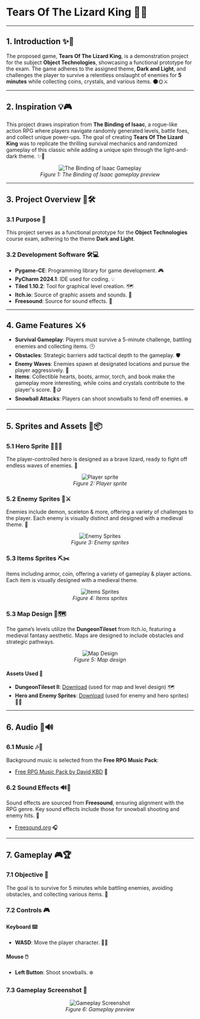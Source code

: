# **Tears Of The Lizard King** 🦎👑

---

## **1. Introduction** ✨📖

The proposed game, **Tears Of The Lizard King**, is a demonstration project for the subject **Object Technologies**, showcasing a functional prototype for the exam. The game adheres to the assigned theme, **Dark and Light**, and challenges the player to survive a relentless onslaught of enemies for **5 minutes** while collecting coins, crystals, and various items. 🌑🌞⚔️

---

## **2. Inspiration** 💡🎮

This project draws inspiration from **The Binding of Isaac**, a rogue-like action RPG where players navigate randomly generated levels, battle foes, and collect unique power-ups. The goal of creating **Tears Of The Lizard King** was to replicate the thrilling survival mechanics and randomized gameplay of this classic while adding a unique spin through the light-and-dark theme. ✨🌌

<p align="center">
  <img src="https://github.com/martinrosik/TearsOfTheLizardKing/blob/master/TheBindingofIsaac.jpg" alt="The Binding of Isaac Gameplay">
  <br>
  <em>Figure 1: The Binding of Isaac gameplay preview</em>
</p>

---

## **3. Project Overview** 🎨🛠️

### **3.1 Purpose** 🎯

This project serves as a functional prototype for the **Object Technologies** course exam, adhering to the theme **Dark and Light**.

### **3.2 Development Software** 🛠️💻

- **Pygame-CE**: Programming library for game development. 🎮
- **PyCharm 2024.1**: IDE used for coding. 💡
- **Tiled 1.10.2**: Tool for graphical level creation. 🗺️
- **Itch.io**: Source of graphic assets and sounds. 🎨
- **Freesound**: Source for sound effects. 🎵

---

## **4. Game Features** ⚔️🌀

- **Survival Gameplay**: Players must survive a 5-minute challenge, battling enemies and collecting items. 🕒
- **Obstacles**: Strategic barriers add tactical depth to the gameplay. 🛡️
- **Enemy Waves**: Enemies spawn at designated locations and pursue the player aggressively. 👾
- **Items**: Collectible hearts, boots, armor, torch, and book make the gameplay more interesting, while coins and crystals contribute to the player's score. 💎🪙
- **Snowball Attacks**: Players can shoot snowballs to fend off enemies. ❄️

---

## **5. Sprites and Assets** 🎨📦

### **5.1 Hero Sprite** 🦸‍♂️🦎

The player-controlled hero is designed as a brave lizard, ready to fight off endless waves of enemies. 🐉

<p align="center">
  <img src="https://github.com/martinrosik/TearsOfTheLizardKing/blob/master/player.png" alt="Player sprite">
  <br>
  <em>Figure 2: Player sprite</em>
</p>

### **5.2 Enemy Sprites** 👾⚔️

Enemies include demon, sceleton & more, offering a variety of challenges to the player. Each enemy is visually distinct and designed with a medieval theme. 🏰

<p align="center">
  <img src="https://github.com/martinrosik/TearsOfTheLizardKing/blob/master/various_enemies.png" alt="Enemy Sprites">
  <br>
  <em>Figure 3: Enemy sprites</em>
</p>

### **5.3 Items Sprites** ⛏️✂️

Items including armor, coin, offering a variety of gameplay & player actions. Each item is visually designed with a medieval theme. 

<p align="center">
  <img src="https://github.com/martinrosik/TearsOfTheLizardKing/blob/master/items.png" alt="Items Sprites">
  <br>
  <em>Figure 4: Items sprites</em>
</p>

### **5.3 Map Design** 🏰🗺️

The game’s levels utilize the **DungeonTileset** from Itch.io, featuring a medieval fantasy aesthetic. Maps are designed to include obstacles and strategic pathways.

<p align="center">
  <img src="https://github.com/martinrosik/TearsOfTheLizardKing/blob/master/levels.png" alt="Map Design">
  <br>
  <em>Figure 5: Map design</em>
</p>

#### **Assets Used** 📜
- **DungeonTileset II**: [Download](https://0x72.itch.io/dungeontileset-ii) (used for map and level design) 🗺️
- **Hero and Enemy Sprites**: [Download](https://0x72.itch.io/dungeontileset-ii) (used for enemy and hero sprites) 🦸‍♂️

---

## **6. Audio** 🎵🔊

### **6.1 Music** 🎶🎼

Background music is selected from the **Free RPG Music Pack**:
- [Free RPG Music Pack by David KBD](https://davidkbd.itch.io/concerto-classical-music-turned-to-metal-assets-pack) 🎻

### **6.2 Sound Effects** 🔊🎯

Sound effects are sourced from **Freesound**, ensuring alignment with the RPG genre. Key sound effects include those for snowball shooting and enemy hits. 🎯
- [Freesound.org](https://freesound.org) 🎧

---

## **7. Gameplay** 🎮🏆

### **7.1 Objective** 🎯

The goal is to survive for 5 minutes while battling enemies, avoiding obstacles, and collecting various items. 💪

### **7.2 Controls** 🎮

#### **Keyboard** ⌨️
- **WASD**: Move the player character. 🚶‍♂️

#### **Mouse** 🖱️
- **Left Button**: Shoot snowballs. ❄️

### **7.3 Gameplay Screenshot** 📸

<p align="center">
  <img src="https://github.com/martinrosik/TearsOfTheLizardKing/blob/master/gameplay_screenshot.png" alt="Gameplay Screenshot">
  <br>
  <em>Figure 6: Gameplay preview</em>
</p>

